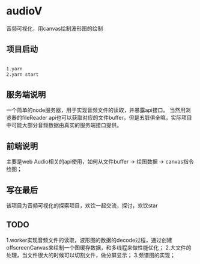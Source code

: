 # audioV
音频可视化，用canvas绘制波形图的绘制

## 项目启动
```bash

1.yarn
2.yarn start 

```
## 服务端说明
一个简单的node服务器，用于实现音频文件的读取，并暴露api接口。
当然用浏览器的fileReader api也可以获取对应的文件buffer，但是五脏俱全嘛，实际项目中可能大部分音频数据由真实的服务端接口提供。

## 前端说明
主要是web Audio相关的api使用，如何从文件buffer -> 绘图数据 -> canvas指令绘图；

## 写在最后
该项目为音频可视化的探索项目，欢饮一起交流，探讨，欢饮star

## TODO
1.worker实现音频文件的读取，波形图的数据的decode过程，通过创建offscreenCanvas来绘制一个图缓存数据，和多线程来做性能优化；
2.大文件的处理，当文件很大的时候可以切割文件，做分屏显示；
3.频谱图的实现；
